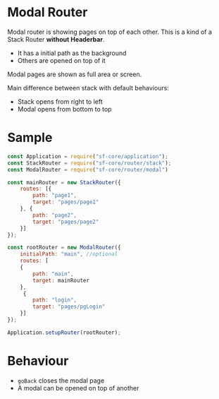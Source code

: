 # Modal Router
Modal router is showing pages on top of each other. This is a kind of a Stack Router **without Headerbar**.
- It has a initial path as the background
- Others are opened on top of it

Modal pages are shown as full area or screen.

Main difference between stack with default behaviours:
- Stack opens from right to left
- Modal opens from bottom to top

# Sample
```javascript
const Application = require("sf-core/application");
const StackRouter = require("sf-core/router/stack");
const ModalRouter = require("sf-core/router/modal")

const mainRouter = new StackRouter({
    routes: [{
        path: "page1",
        target: "pages/page1"
    }, {
        path: "page2",
        target: "pages/page2"
    }]
});

const rootRouter = new ModalRouter({
    initialPath: "main", //optional
    routes: [
    {
        path: "main",
        target: mainRouter
    },
     {
        path: "login",
        target: "pages/pgLogin"
    }]
});

Application.setupRouter(rootRouter);
```

# Behaviour
- `goBack` closes the modal page
- A modal can be opened on top of another